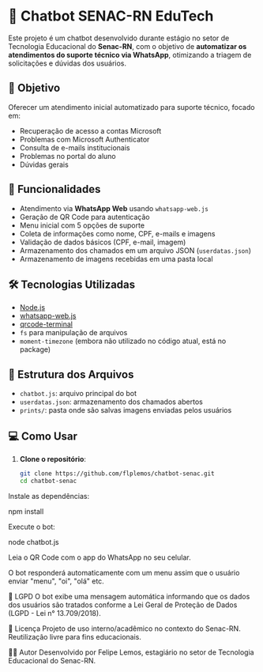 # 🤖 Chatbot SENAC-RN EduTech

Este projeto é um chatbot desenvolvido durante estágio no setor de Tecnologia Educacional do **Senac-RN**, com o objetivo de **automatizar os atendimentos do suporte técnico via WhatsApp**, otimizando a triagem de solicitações e dúvidas dos usuários.

## 📌 Objetivo

Oferecer um atendimento inicial automatizado para suporte técnico, focado em:
- Recuperação de acesso a contas Microsoft
- Problemas com Microsoft Authenticator
- Consulta de e-mails institucionais
- Problemas no portal do aluno
- Dúvidas gerais

## 🚀 Funcionalidades

- Atendimento via **WhatsApp Web** usando `whatsapp-web.js`
- Geração de QR Code para autenticação
- Menu inicial com 5 opções de suporte
- Coleta de informações como nome, CPF, e-mails e imagens
- Validação de dados básicos (CPF, e-mail, imagem)
- Armazenamento dos chamados em um arquivo JSON (`userdatas.json`)
- Armazenamento de imagens recebidas em uma pasta local

## 🛠️ Tecnologias Utilizadas

- [Node.js](https://nodejs.org/)
- [whatsapp-web.js](https://github.com/pedroslopez/whatsapp-web.js)
- [qrcode-terminal](https://www.npmjs.com/package/qrcode-terminal)
- `fs` para manipulação de arquivos
- `moment-timezone` (embora não utilizado no código atual, está no package)

## 📂 Estrutura dos Arquivos

- `chatbot.js`: arquivo principal do bot
- `userdatas.json`: armazenamento dos chamados abertos
- `prints/`: pasta onde são salvas imagens enviadas pelos usuários

## 💻 Como Usar

1. **Clone o repositório**:
   ```bash
   git clone https://github.com/flplemos/chatbot-senac.git
   cd chatbot-senac
Instale as dependências:

npm install

Execute o bot:

node chatbot.js

Leia o QR Code com o app do WhatsApp no seu celular.

O bot responderá automaticamente com um menu assim que o usuário enviar "menu", "oi", "olá" etc.

🔐 LGPD
O bot exibe uma mensagem automática informando que os dados dos usuários são tratados conforme a Lei Geral de Proteção de Dados (LGPD - Lei n° 13.709/2018).

📄 Licença
Projeto de uso interno/acadêmico no contexto do Senac-RN. Reutilização livre para fins educacionais.

🙋‍♂️ Autor
Desenvolvido por Felipe Lemos, estagiário no setor de Tecnologia Educacional do Senac-RN.
